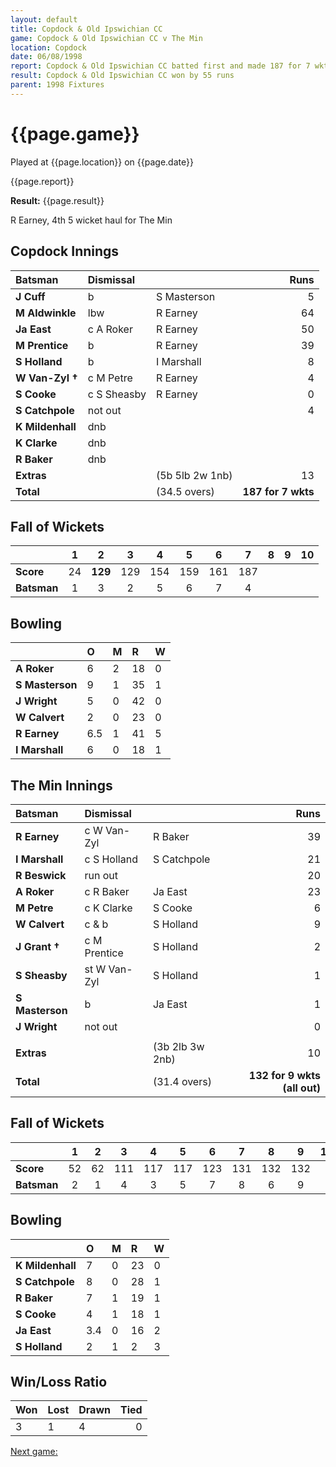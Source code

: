 ```yaml
---
layout: default
title: Copdock & Old Ipswichian CC
game: Copdock & Old Ipswichian CC v The Min
location: Copdock
date: 06/08/1998
report: Copdock & Old Ipswichian CC batted first and made 187 for 7 wkts. The Min replied with 132 for 9 wkts (all out)
result: Copdock & Old Ipswichian CC won by 55 runs
parent: 1998 Fixtures
---
```


# {{page.game}}

Played at {{page.location}} on {{page.date}}

{{page.report}}

**Result:** {{page.result}}

R Earney, 4th 5 wicket haul for The Min

## Copdock Innings

| Batsman | Dismissal |  | Runs |
|:---|:---|---|---:|
| **J Cuff** | b | S Masterson | 5 |
| **M Aldwinkle** | lbw | R Earney | 64 |
| **Ja East** | c A Roker | R Earney | 50 |
| **M Prentice** | b | R Earney | 39 |
| **S Holland** | b | I Marshall | 8 |
| **W Van-Zyl &#8224;** | c M Petre | R Earney | 4 |
| **S Cooke** | c S Sheasby | R Earney | 0 |
| **S Catchpole** | not out |  | 4 |
| **K Mildenhall** | dnb |  |  |
| **K Clarke** | dnb |  |  |
| **R Baker** | dnb |  |  |
| **Extras** | | (5b 5lb 2w 1nb) | 13 |
| **Total** | | (34.5 overs) | **187 for 7 wkts** |

## Fall of Wickets

| | 1 | 2 | 3 | 4 | 5 | 6 | 7 | 8 | 9 | 10 |
|---|:---:|:---:|:---:|:---:|:---:|:---:|:---:|:---:|:---:|:---:|
| **Score** | 24 | **129** | 129 | 154 | 159 | 161 | 187 |  |  |  |
| **Batsman** | 1 | 3 | 2 | 5 | 6 | 7 | 4 |  |  |  |

## Bowling

| | O | M | R | W |
|---|:---|:---|:---|:---|
| **A Roker** | 6 | 2 | 18 | 0 |
| **S Masterson** | 9 | 1 | 35 | 1 |
| **J Wright** | 5 | 0 | 42 | 0 |
| **W Calvert** | 2 | 0 | 23 | 0 |
| **R Earney** | 6.5 | 1 | 41 | 5 |
| **I Marshall** | 6 | 0 | 18 | 1 |

## The Min Innings

| Batsman | Dismissal |  | Runs |
|:---|:---|---|---:|
| **R Earney** | c W Van-Zyl | R Baker | 39 |
| **I Marshall** | c S Holland | S Catchpole | 21 |
| **R Beswick** | run out |  | 20 |
| **A Roker** | c R Baker | Ja East | 23 |
| **M Petre** | c K Clarke | S Cooke | 6 |
| **W Calvert** | c & b | S Holland | 9 |
| **J Grant &#8224;** | c M Prentice | S Holland | 2 |
| **S Sheasby** | st W Van-Zyl | S Holland | 1 |
| **S Masterson** | b | Ja East | 1 |
| **J Wright** | not out |  | 0 |
|  |  |  |  |
| **Extras** | | (3b 2lb 3w 2nb) | 10 |
| **Total** | | (31.4 overs) | **132 for 9 wkts (all out)** |

## Fall of Wickets

| | 1 | 2 | 3 | 4 | 5 | 6 | 7 | 8 | 9 | 10 |
|---|:---:|:---:|:---:|:---:|:---:|:---:|:---:|:---:|:---:|:---:|
| **Score** | 52 | 62 | 111 | 117 | 117 | 123 | 131 | 132 | 132 |  |
| **Batsman** | 2 | 1 | 4 | 3 | 5 | 7 | 8 | 6 | 9 |  |

## Bowling

| | O | M | R | W |
|---|:---|:---|:---|:---|
| **K Mildenhall** | 7 | 0 | 23 | 0 |
| **S Catchpole** | 8 | 0 | 28 | 1 |
| **R Baker** | 7 | 1 | 19 | 1 |
| **S Cooke** | 4 | 1 | 18 | 1 |
| **Ja East** | 3.4 | 0 | 16 | 2 |
| **S Holland** | 2 | 1 | 2 | 3 |

## Win/Loss Ratio

| Won | Lost | Drawn | Tied |
|:---|:---|:---|---:|
| 3 | 1 | 4 | 0 |

[Next game:]({{page.next}})